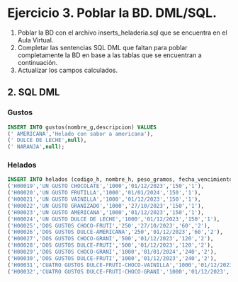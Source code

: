 # Ejercicio 3. Poblar la BD. DML/SQL.
1. Poblar la BD con el archivo inserts_heladeria.sql que se encuentra en el Aula Virtual.
2. Completar las sentencias SQL DML que faltan para poblar completamente la BD en base a las tablas que se encuentran a continuación.
3. Actualizar los campos calculados.

## 2. SQL DML

### Gustos
```sql
INSERT INTO gustos(nombre_g,descripcion) VALUES
(' AMERICANA','Helado con sabor a americana'), 
(' DULCE DE LECHE',null),
(' NARANJA',null);
```

### Helados

```sql
INSERT INTO helados (codigo_h, nombre_h, peso_gramos, fecha_vencimiento, precio, cant_ingredientes) VALUES
('H00019','UN GUSTO CHOCOLATE','1000','01/12/2023','150','1'),
('H00020','UN GUSTO FRUTILLA','1000','01/01/2024','150','1'),
('H00021','UN GUSTO VAINILLA','1000','01/12/2023','150','1'),
('H00022','UN GUSTO GRANIZADO','1000','27/10/2023','150','1'),
('H00023','UN GUSTO AMERICANA','1000','01/12/2023','150','1'),
('H00024','UN GUSTO DULCE DE LECHE','1000','01/12/2023','150','1'),
('H00025','DOS GUSTOS CHOCO-FRUTI','250','27/10/2023','60','2'),
('H00026','DOS GUSTOS DULCE-AMERICANA','250','01/12/2023','60','2'),
('H00027','DOS GUSTOS CHOCO-GRANI','500','01/12/2023','120','2'),
('H00028','DOS GUSTOS DULCE-FRUTI','500','01/12/2023','120','2'),
('H00029','DOS GUSTOS CHOCO-GRANI','1000','01/01/2024','240','2'),
('H00030','DOS GUSTOS DULCE-FRUTI','1000','01/12/2023','240','2'),
('H00031','CUATRO GUSTOS DULCE-FRUTI-CHOCO-VAINILLA','1000','01/12/2023','240','4'),
('H00032','CUATRO GUSTOS DULCE-FRUTI-CHOCO-GRANI','1000','01/12/2023','240','4');
```
